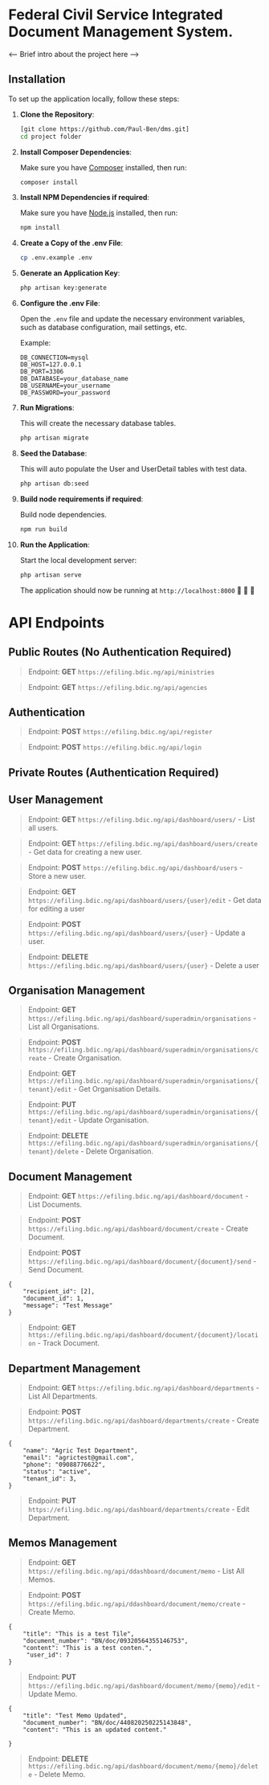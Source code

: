 
# Federal Civil Service Integrated Document Management System.

<-- Brief intro about the project here -->

## Installation

To set up the application locally, follow these steps:

1. **Clone the Repository**:

   ```bash
   [git clone https://github.com/Paul-Ben/dms.git]
   cd project folder
   ```

2. **Install Composer Dependencies**:

   Make sure you have [Composer](https://getcomposer.org/) installed, then run:

   ```bash
   composer install
   ```

3. **Install NPM Dependencies if required**:

   Make sure you have [Node.js](https://nodejs.org/) installed, then run:

   ```bash
   npm install
   ```

4. **Create a Copy of the .env File**:

   ```bash
   cp .env.example .env
   ```

5. **Generate an Application Key**:

   ```bash
   php artisan key:generate
   ```

6. **Configure the .env File**:

   Open the `.env` file and update the necessary environment variables, such as database configuration, mail settings, etc.

   Example:

   ```env
   DB_CONNECTION=mysql
   DB_HOST=127.0.0.1
   DB_PORT=3306
   DB_DATABASE=your_database_name
   DB_USERNAME=your_username
   DB_PASSWORD=your_password
   ```

7. **Run Migrations**:

   This will create the necessary database tables.

   ```bash
   php artisan migrate
   ```
8. **Seed the Database**:

   This will auto populate the User and UserDetail tables with test data.

   ```bash
   php artisan db:seed
   ```


9. **Build node requirements if required**:

   Build node dependencies.

   ```bash
   npm run build
   ```

10. **Run the Application**:

    Start the local development server:

    ```bash
    php artisan serve
    ```
    
    The application should now be running at `http://localhost:8000`   🚀 🚀 🚀

# API Endpoints

## Public Routes (No Authentication Required)
> Endpoint: **GET** `https://efiling.bdic.ng/api/ministries`

> Endpoint: **GET** `https://efiling.bdic.ng/api/agencies`
## Authentication 
> Endpoint: **POST** `https://efiling.bdic.ng/api/register`

> Endpoint: **POST** `https://efiling.bdic.ng/api/login`


## Private Routes (Authentication Required)

## User Management 
> Endpoint: **GET** `https://efiling.bdic.ng/api/dashboard/users/` - List all users.

> Endpoint: **GET** `https://efiling.bdic.ng/api/dashboard/users/create` -  Get data for creating a new user. 

> Endpoint: **POST** `https://efiling.bdic.ng/api/dashboard/users` - Store a new user. 

> Endpoint: **GET** `https://efiling.bdic.ng/api/dashboard/users/{user}/edit` - Get data for editing a user

> Endpoint: **POST** `https://efiling.bdic.ng/api/dashboard/users/{user}` - Update a user.

> Endpoint: **DELETE** `https://efiling.bdic.ng/api/dashboard/users/{user}` - Delete a user

## Organisation Management

> Endpoint: **GET** `https://efiling.bdic.ng/api/dashboard/superadmin/organisations` - List all Organisations.

> Endpoint: **POST** `https://efiling.bdic.ng/api/dashboard/superadmin/organisations/create` - Create Organisation.

> Endpoint: **GET** `https://efiling.bdic.ng/api/dashboard/superadmin/organisations/{tenant}/edit` - Get Organisation Details.

> Endpoint: **PUT** `https://efiling.bdic.ng/api/dashboard/superadmin/organisations/{tenant}/edit` - Update Organisation.

> Endpoint: **DELETE** `https://efiling.bdic.ng/api/dashboard/superadmin/organisations/{tenant}/delete` - Delete Organisation.

## Document Management

> Endpoint: **GET** `https://efiling.bdic.ng/api/dashboard/document` - List Documents.

> Endpoint: **POST** `https://efiling.bdic.ng/api/dashboard/document/create` - Create Document.

> Endpoint: **POST** `https://efiling.bdic.ng/api/dashboard/document/{document}/send` - Send Document.
```
{
	"recipient_id": [2],
	"document_id": 1,
	"message": "Test Message"
}
```
> Endpoint: **GET** `https://efiling.bdic.ng/api/dashboard/document/{document}/location` - Track Document.


## Department Management

> Endpoint: **GET** `https://efiling.bdic.ng/api/dashboard/departments` - List All Departments.

> Endpoint: **POST** `https://efiling.bdic.ng/api/dashboard/departments/create` - Create Department.

```
{
	"name": "Agric Test Department",
	"email": "agrictest@gmail.com",
	"phone": "09088776622",
	"status": "active",
	"tenant_id": 3,
}
```
> Endpoint: **PUT** `https://efiling.bdic.ng/api/dashboard/departments/create` - Edit Department.

## Memos Management

> Endpoint: **GET** `https://efiling.bdic.ng/api/ddashboard/document/memo` - List All Memos.

> Endpoint: **POST** `https://efiling.bdic.ng/api/ddashboard/document/memo/create` - Create Memo.

```
{
	"title": "This is a test Tile", 
	"document_number": "BN/doc/09320564355146753",
	"content": "This is a test conten.",
	 "user_id": 7
}
```

> Endpoint: **PUT** `https://efiling.bdic.ng/api/dashboard/document/memo/{memo}/edit` - Update Memo.

```
{
	"title": "Test Memo Updated", 
	"document_number": "BN/doc/440820250225143848",
	"content": "This is an updated content."
	
}
```

> Endpoint: **DELETE** `https://efiling.bdic.ng/api/dashboard/document/memo/{memo}/delete` - Delete
 Memo.

















